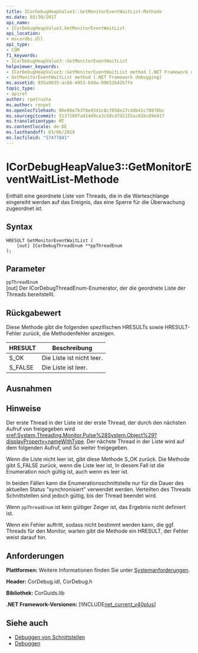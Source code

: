 ```yaml
---
title: ICorDebugHeapValue3::GetMonitorEventWaitList-Methode
ms.date: 03/30/2017
api_name:
- ICorDebugHeapValue3.GetMonitorEventWaitList
api_location:
- mscordbi.dll
api_type:
- COM
f1_keywords:
- ICorDebugHeapValue3::GetMonitorEventWaitList
helpviewer_keywords:
- ICorDebugHeapValue3::GetMonitorEventWaitList method [.NET Framework debugging]
- GetMonitorEventWaitList method [.NET Framework debugging]
ms.assetid: 035a9035-ac66-4953-b48a-99652b42b7fe
topic_type:
- apiref
author: rpetrusha
ms.author: ronpet
ms.openlocfilehash: 06e88e7b3f8e4541c8c7058e27cddb41c78076bc
ms.sourcegitcommit: 5137208fa414d9ca3c58cdfd2155ac81bc89e917
ms.translationtype: MT
ms.contentlocale: de-DE
ms.lasthandoff: 03/06/2019
ms.locfileid: "57477841"
---
```

# <a name="icordebugheapvalue3getmonitoreventwaitlist-method"></a>ICorDebugHeapValue3::GetMonitorEventWaitList-Methode
Enthält eine geordnete Liste von Threads, die in die Warteschlange eingereiht werden auf das Ereignis, das eine Sperre für die Überwachung zugeordnet ist.  
  
## <a name="syntax"></a>Syntax  
  
```  
HRESULT GetMonitorEventWaitList (  
    [out] ICorDebugThreadEnum **ppThreadEnum  
);  
```  
  
## <a name="parameters"></a>Parameter  
 `ppThreadEnum`  
 [out] Der ICorDebugThreadEnum-Enumerator, der die geordnete Liste der Threads bereitstellt.  
  
## <a name="return-value"></a>Rückgabewert  
 Diese Methode gibt die folgenden spezifischen HRESULTs sowie HRESULT-Fehler zurück, die Methodenfehler anzeigen.  
  
|HRESULT|Beschreibung|  
|-------------|-----------------|  
|S_OK|Die Liste ist nicht leer.|  
|S_FALSE|Die Liste ist leer.|  
  
## <a name="exceptions"></a>Ausnahmen  
  
## <a name="remarks"></a>Hinweise  
 Der erste Thread in der Liste ist der erste Thread, der durch den nächsten Aufruf von freigegeben wird <xref:System.Threading.Monitor.Pulse%28System.Object%29?displayProperty=nameWithType>. Der nächste Thread in der Liste wird auf dem folgenden Aufruf, und So weiter freigegeben.  
  
 Wenn die Liste nicht leer ist, gibt diese Methode S_OK zurück. Die Methode gibt S_FALSE zurück, wenn die Liste leer ist, In diesem Fall ist die Enumeration noch gültig ist, auch wenn es leer ist.  
  
 In beiden Fällen kann die Enumerationsschnittstelle nur für die Dauer des aktuellen Status "synchronisiert" verwendet werden. Verteilten des Threads Schnittstellen sind jedoch gültig, bis der Thread beendet wird.  
  
 Wenn `ppThreadEnum` ist kein gültiger Zeiger ist, das Ergebnis nicht definiert ist.  
  
 Wenn ein Fehler auftritt, sodass nicht bestimmt werden kann, die ggf. Threads für den Monitor, warten gibt die Methode ein HRESULT, der Fehler weist darauf hin.  
  
## <a name="requirements"></a>Anforderungen  
 **Plattformen:** Weitere Informationen finden Sie unter [Systemanforderungen](../../../../docs/framework/get-started/system-requirements.md).  
  
 **Header:** CorDebug.idl, CorDebug.h  
  
 **Bibliothek:** CorGuids.lib  
  
 **.NET Framework-Versionen:** [!INCLUDE[net_current_v40plus](../../../../includes/net-current-v40plus-md.md)]  
  
## <a name="see-also"></a>Siehe auch
- [Debuggen von Schnittstellen](../../../../docs/framework/unmanaged-api/debugging/debugging-interfaces.md)
- [Debuggen](../../../../docs/framework/unmanaged-api/debugging/index.md)
